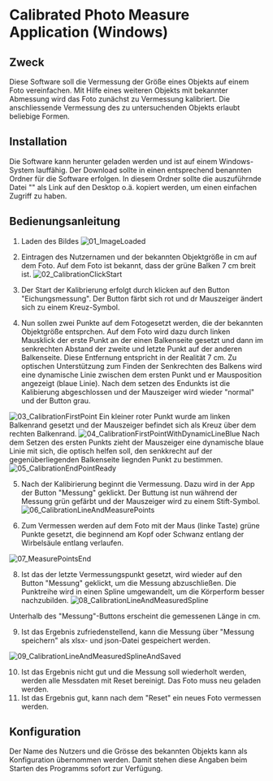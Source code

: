 # Calibrated Photo Measure Application (Windows)

## Zweck

Diese Software soll die Vermessung der Größe eines Objekts auf einem Foto vereinfachen.
Mit Hilfe eines weiteren Objekts mit bekannter Abmessung wird das Foto zunächst zu Vermessung kalibriert.
Die anschliessende Vermessung des zu untersuchenden Objekts erlaubt beliebige Formen.

## Installation

Die Software kann herunter geladen werden und ist auf einem Windows-System lauffähig.
Der Download sollte in einen entsprechend benannten Ordner für die Software erfolgen.
In diesem Ordner sollte die auszuführnde Datei "" als Link auf den Desktop o.ä. kopiert werden, 
um einen einfachen Zugriff zu haben.


## Bedienungsanleitung

1. Laden des Bildes
![01_ImageLoaded](https://github.com/user-attachments/assets/19b93d0e-237f-4ef9-a1a9-bbe2c495fc38)

2. Eintragen des Nutzernamen und der bekannten Objektgröße in cm auf dem Foto. Auf dem Foto ist bekannt, dass der grüne Balken 7 cm breit ist.
![02_CalibrationClickStart](https://github.com/user-attachments/assets/97a30a7b-4b9b-4c13-abf3-25b399846994)

3. Der Start der Kalibrierung erfolgt durch klicken auf den Button "Eichungsmessung". Der Button färbt sich rot und dr Mauszeiger ändert sich zu einem Kreuz-Symbol.
 
4. Nun sollen zwei Punkte auf dem Fotogesetzt werden, die der bekannten Objektgröße entsprchen. Auf dem Foto wird dazu durch linken Mausklick der erste Punkt an der einen Balkenseite gesetzt und dann im senkrechten Abstand der zweite und letzte Punkt auf der anderen Balkenseite. Diese Entfernung entspricht in der Realität 7 cm. Zu optischen Unterstützung zum Finden der Senkrechten des Balkens wird eine dynamische Linie zwischen dem ersten Punkt und er Mausposition angezeigt (blaue Linie). Nach dem setzen des Endunkts ist die Kalibierung abgeschlossen und der Mauszeiger wird wieder "normal" und der Button grau.

![03_CalibrationFirstPoint](https://github.com/user-attachments/assets/8ea3ddbe-cb68-4848-909d-67ccc9482c96)
Ein kleiner roter Punkt wurde am linken Balkenrand gesetzt und der Mauszeiger befindet sich als Kreuz über dem rechten Balkenrand.
![04_CalibrationFirstPointWithDynamicLineBlue](https://github.com/user-attachments/assets/950a3a48-91c8-4ecf-93f7-a70073d21edb)
Nach dem Setzen des ersten Punkts zieht der Mauszeiger eine dynamische blaue Linie mit sich, die optisch helfen soll, den senkkrecht auf der gegenüberliegenden Balkenseite liegnden Punkt zu bestimmen.
![05_CalibrationEndPointReady](https://github.com/user-attachments/assets/82b60ec2-c2d7-4e2b-9e35-5ba3cb9c13fd)


5. Nach der Kalibirierung beginnt die Vermessung. Dazu wird in der App der Button "Messung" geklickt. Der Buttung ist nun während der Messung grün gefärbt und der Mauszeiger wird zu einem Stift-Symbol.
![06_CalibrationLineAndMeasurePoints](https://github.com/user-attachments/assets/15d90a3f-e2fe-417b-88ec-89f9d4fba555)

7. Zum Vermessen werden auf dem Foto mit der Maus (linke Taste) grüne Punkte gesetzt, die beginnend am Kopf oder Schwanz entlang der Wirbelsäule entlang verlaufen.

![07_MeasurePointsEnd](https://github.com/user-attachments/assets/8e9cd606-09d9-483c-809c-db87b7b48982)

8. Ist das der letzte Vermessungspunkt gesetzt, wird wieder auf den Button "Messung" geklickt, um die Messung abzuschließen. Die Punktreihe wird in einen Spline umgewandelt, um die Körperform besser nachzubilden.
![08_CalibrationLineAndMeasuredSpline](https://github.com/user-attachments/assets/2fe13101-6623-417a-8b3f-892c749ba8b7)

Unterhalb des "Messung"-Buttons erscheint die gemessenen Länge in cm.

9. Ist das Ergebnis zufriedenstellend, kann die Messung über "Messung speichern" als xlsx- und json-Datei gespeichert werden.

![09_CalibrationLineAndMeasuredSplineAndSaved](https://github.com/user-attachments/assets/84b200de-7c66-47e3-8e08-9eefb9fc4d0e)

10. Ist das Ergebnis nicht gut und die Messung soll wiederholt werden, werden alle Messdaten mit Reset bereinigt. Das Foto muss neu geladen werden.
13. Ist das Ergebnis gut, kann nach dem "Reset" ein neues Foto vermessen werden.


## Konfiguration

Der Name des Nutzers und die Grösse des bekannten Objekts kann als Konfiguration übernommen werden.
Damit stehen diese Angaben beim Starten des Programms sofort zur Verfügung.

